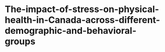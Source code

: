 # The-impact-of-stress-on-physical-health-in-Canada-across-different-demographic-and-behavioral-groups